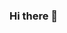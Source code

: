 ### Hi there 👋

<!--
**SoumavBiswas/SoumavBiswas** is a ✨ _special_ ✨ repository because its `README.md` (this file) appears on your GitHub profile.

Here are some ideas to get you started:

- 
- 🌱 I’m Soumav Biswas.
- 👯 I’m current an Engineer at Siemens Industrial Ltd., Bangladesh.
- 🤔 My Major is Electrical & Electronic Engineering.
- 💬 My Research Interest includes Security Preserved Machine Learning and Wireless Networks.
- 📫 I am a novice piano player, a somewhat decent singer.
- 😄 
- ⚡ Fun fact: ...
-->
